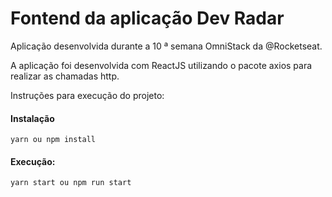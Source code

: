 # Fontend da aplicação Dev Radar

Aplicação desenvolvida durante a 10 ª semana OmniStack da @Rocketseat.

A aplicação foi desenvolvida com ReactJS utilizando o pacote axios para realizar as chamadas http.

Instruções para execução do projeto:

#### Instalação

`yarn ou npm install`

#### Execução:

`yarn start ou npm run start`
